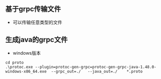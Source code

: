 ## 基于grpc传输文件
- 可以传输任意类型的文件

## 生成java的grpc文件
- windows版本
```  
cd proto
.\protoc.exe --plugin=protoc-gen-grpc=protoc-gen-grpc-java-1.48.0-windows-x86_64.exe  --grpc_out=./   --java_out=./    *.proto
```

